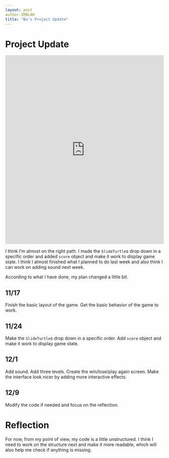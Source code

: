 ```yaml
---
layout: post
author:IMBLAH
title: "Bo's Project Update"
---
```

# Project Update
<iframe src="https://trinket.io/embed/python/9047fc805c" width="100%" height="600" frameborder="0" marginwidth="0" marginheight="0" allowfullscreen></iframe>

I think I’m almost on the right path. I made the `SlideTurtle`s drop down in a specific order and added `score` object and make it work to display game state. I think I almost finished what I planned to do last week and also think I can work on adding sound next week.

According to what I have done, my plan changed a little bit.
## 11/17
Finish the basic layout of the game.
Get the basic behavior of the game to work.
## 11/24
Make the `SlideTurtle`s drop down in a specific order.
Add `score` object and make it work to display game state.
## 12/1
Add sound.
Add three levels.
Create the win/lose/play again screen.
Make the interface look nicer by adding more interactive effects.
## 12/9
Modify the code if needed and focus on the reflection.

# Reflection
For now, from my point of view, my code is a little unstructured. I think I need to work on the structure next and make it more readable, which will also help me check if anything is missing.
